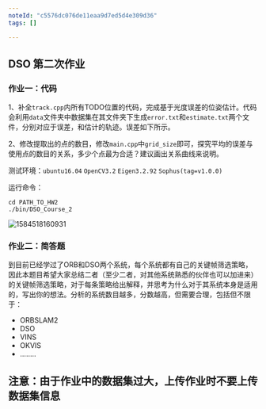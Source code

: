 ```yaml
---
noteId: "c5576dc076de11eaa9d7ed5d4e309d36"
tags: []

---
```


## DSO 第二次作业

### 作业一：代码

1、补全`track.cpp`内所有TODO位置的代码，完成基于光度误差的位姿估计。代码会利用`data`文件夹中数据集在其文件夹下生成`error.txt`和`estimate.txt`两个文件，分别对应于误差，和估计的轨迹。误差如下所示。

2、修改提取出的点的数目，修改`main.cpp`中`grid_size`即可，探究平均的误差与使用点的数目的关系，多少个点最为合适？建议画出关系曲线来说明。

测试环境：`ubuntu16.04` `OpenCV3.2` `Eigen3.2.92`  `Sophus(tag=v1.0.0)`

运行命令：

```shell
cd PATH_TO_HW2
./bin/DSO_Course_2
```



![1584518160931](/home/gong/.config/Typora/typora-user-images/1584518160931.png)

### 作业二：简答题

到目前已经学过了ORB和DSO两个系统，每个系统都有自己的关键帧筛选策略，因此本题目希望大家总结二者（至少二者，对其他系统熟悉的伙伴也可以加进来）的关键帧筛选策略，对于每条策略给出解释，并思考为什么对于其系统本身是适用的，写出你的想法。分析的系统数目越多，分数越高，但需要合理，包括但不限于：

- ORBSLAM2
- DSO
- VINS
- OKVIS
- ........



## 注意：由于作业中的数据集过大，上传作业时不要上传数据集信息